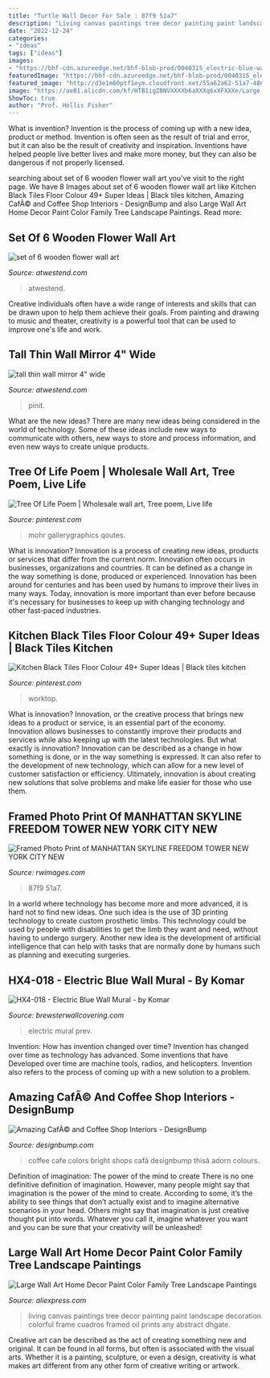 ```yaml
---
title: "Turtle Wall Decor For Sale : 87f9 51a7"
description: "Living canvas paintings tree decor painting paint landscape decoration colorful frame cuadros framed oil prints any abstract dhgate"
date: "2022-12-24"
categories:
- "ideas"
tags: ["ideas"]
images:
- "https://bhf-cdn.azureedge.net/bhf-blob-prod/0040315_electric-blue-wall-mural_600.jpeg"
featuredImage: "https://bhf-cdn.azureedge.net/bhf-blob-prod/0040315_electric-blue-wall-mural_600.jpeg"
featured_image: "http://d3e1m60ptf1oym.cloudfront.net/55a62a62-51a7-4860-87f9-3ba6034ae917/170813-0045_NEW_YORK_CITY_uxga.jpg"
image: "https://ae01.alicdn.com/kf/HTB1igZBNVXXXXb6aXXXq6xXFXXXe/Large-Wall-Art-Home-Decor-Paint-Color-Family-Tree-Landscape-Paintings-Canvas-Picture-for-Living-Room.jpg"
ShowToc: true
author: "Prof. Hollis Fisher"
---
```



What is invention?
Invention is the process of coming up with a new idea, product or method. Invention is often seen as the result of trial and error, but it can also be the result of creativity and inspiration. Inventions have helped people live better lives and make more money, but they can also be dangerous if not properly licensed.

	

		
searching about set of 6 wooden flower wall art you've visit to the right page. We have 8 Images about set of 6 wooden flower wall art like Kitchen Black Tiles Floor Colour 49+ Super Ideas | Black tiles kitchen, Amazing CafÃ© and Coffee Shop Interiors - DesignBump and also Large Wall Art Home Decor Paint Color Family Tree Landscape Paintings. Read more:
		
    
## Set Of 6 Wooden Flower Wall Art

<img loading=lazy src="https://www.atwestend.com/Images/CGU2270-1.jpg?resizeid=3&amp;resizeh=0&amp;resizew=800" onerror="this.onerror=null;this.src='https://tse1.mm.bing.net/th?id=OIP.tJnb_EQm-5NdSXd9tOhJ1AHaLH&amp;pid=15.1';" alt="set of 6 wooden flower wall art">

_Source: atwestend.com_

>atwestend. 

	

Creative individuals often have a wide range of interests and skills that can be drawn upon to help them achieve their goals. From painting and drawing to music and theater, creativity is a powerful tool that can be used to improve one's life and work.

    
## Tall Thin Wall Mirror 4&quot; Wide

<img loading=lazy src="https://www.atwestend.com/Images/CLA1283-1.jpg?resizeid=3&amp;resizeh=0&amp;resizew=800" onerror="this.onerror=null;this.src='https://tse3.mm.bing.net/th?id=OIP.muhXvNVIYA8ZClcCj_YSYwHaLH&amp;pid=15.1';" alt="tall thin wall mirror 4&quot; wide">

_Source: atwestend.com_

>pinit. 

	

What are the new ideas?
There are many new ideas being considered in the world of technology. Some of these ideas include new ways to communicate with others, new ways to store and process information, and even new ways to create unique products.

    
## Tree Of Life Poem | Wholesale Wall Art, Tree Poem, Live Life

<img loading=lazy src="https://i.pinimg.com/736x/8c/2b/55/8c2b551f4041ac4f814724bccf754eab.jpg" onerror="this.onerror=null;this.src='https://tse2.mm.bing.net/th?id=OIP.S7jtdkc87VLW-YzKUoQbQwAAAA&amp;pid=15.1';" alt="Tree Of Life Poem | Wholesale wall art, Tree poem, Live life">

_Source: pinterest.com_

>mohr gallerygraphics qoutes. 

	

What is innovation?
Innovation is a process of creating new ideas, products or services that differ from the current norm. Innovation often occurs in businesses, organizations and countries. It can be defined as a change in the way something is done, produced or experienced. 
Innovation has been around for centuries and has been used by humans to improve their lives in many ways. Today, innovation is more important than ever before because it's necessary for businesses to keep up with changing technology and other fast-paced industries.

    
## Kitchen Black Tiles Floor Colour 49+ Super Ideas | Black Tiles Kitchen

<img loading=lazy src="https://i.pinimg.com/736x/c1/95/e7/c195e7b16ee4c5c7055e17e784a9fdec.jpg" onerror="this.onerror=null;this.src='https://tse1.mm.bing.net/th?id=OIP.SJZsJrdRO-5pbnTvEmx3UgAAAA&amp;pid=15.1';" alt="Kitchen Black Tiles Floor Colour 49+ Super Ideas | Black tiles kitchen">

_Source: pinterest.com_

>worktop. 

	

What is innovation?
Innovation, or the creative process that brings new ideas to a product or service, is an essential part of the economy. Innovation allows businesses to constantly improve their products and services while also keeping up with the latest technologies. But what exactly is innovation?
Innovation can be described as a change in how something is done, or in the way something is expressed. It can also refer to the development of new technology, which can allow for a new level of customer satisfaction or efficiency. Ultimately, innovation is about creating new solutions that solve problems and make life easier for those who use them.

    
## Framed Photo Print Of MANHATTAN SKYLINE FREEDOM TOWER NEW YORK CITY NEW

<img loading=lazy src="http://d3e1m60ptf1oym.cloudfront.net/55a62a62-51a7-4860-87f9-3ba6034ae917/170813-0045_NEW_YORK_CITY_uxga.jpg" onerror="this.onerror=null;this.src='https://tse3.mm.bing.net/th?id=OIP.9_CLHJDY-vIZK7FAsgXCYQHaLH&amp;pid=15.1';" alt="Framed Photo Print of MANHATTAN SKYLINE FREEDOM TOWER NEW YORK CITY NEW">

_Source: rwimages.com_

>87f9 51a7. 

	

In a world where technology has become more and more advanced, it is hard not to find new ideas. One such idea is the use of 3D printing technology to create custom prosthetic limbs. This technology could be used by people with disabilities to get the limb they want and need, without having to undergo surgery. Another new idea is the development of artificial intelligence that can help with tasks that are normally done by humans such as planning and executing surgeries.

    
## HX4-018 - Electric Blue Wall Mural - By Komar

<img loading=lazy src="https://bhf-cdn.azureedge.net/bhf-blob-prod/0040315_electric-blue-wall-mural_600.jpeg" onerror="this.onerror=null;this.src='https://tse3.mm.bing.net/th?id=OIP.3fASKYhngTPyHwLGLtYc9QHaHa&amp;pid=15.1';" alt="HX4-018 - Electric Blue Wall Mural - by Komar">

_Source: brewsterwallcovering.com_

>electric mural prev. 

	

Invention: How has invention changed over time?
Invention has changed over time as technology has advanced. Some inventions that have Developed over time are machine tools, radios, and helicopters. Invention also refers to the process of coming up with a new solution to a problem.

    
## Amazing CafÃ© And Coffee Shop Interiors - DesignBump

<img loading=lazy src="https://cdn.designbump.com/wp-content/uploads/2014/12/cafe-design-003.jpg" onerror="this.onerror=null;this.src='https://tse1.mm.bing.net/th?id=OIP.ULwM53x4o-0XiFkL9uHVfAHaJ4&amp;pid=15.1';" alt="Amazing CafÃ© and Coffee Shop Interiors - DesignBump">

_Source: designbump.com_

>coffee cafe colors bright shops cafã designbump thisâ adorn colours. 

	

Definition of imagination: The power of the mind to create
There is no one definitive definition of imagination. However, many people might say that imagination is the power of the mind to create. According to some, it’s the ability to see things that don’t actually exist and to imagine alternative scenarios in your head. Others might say that imagination is just creative thought put into words. Whatever you call it, imagine whatever you want and you can be sure that your creativity will be unleashed!

    
## Large Wall Art Home Decor Paint Color Family Tree Landscape Paintings

<img loading=lazy src="https://ae01.alicdn.com/kf/HTB1igZBNVXXXXb6aXXXq6xXFXXXe/Large-Wall-Art-Home-Decor-Paint-Color-Family-Tree-Landscape-Paintings-Canvas-Picture-for-Living-Room.jpg" onerror="this.onerror=null;this.src='https://tse1.mm.bing.net/th?id=OIP.Hu744AYdzNs9dAE_yz7fVAHaHa&amp;pid=15.1';" alt="Large Wall Art Home Decor Paint Color Family Tree Landscape Paintings">

_Source: aliexpress.com_

>living canvas paintings tree decor painting paint landscape decoration colorful frame cuadros framed oil prints any abstract dhgate. 

	

Creative art can be described as the act of creating something new and original. It can be found in all forms, but often is associated with the visual arts. Whether it is a painting, sculpture, or even a design, creativity is what makes art different from any other form of creative writing or artwork.

